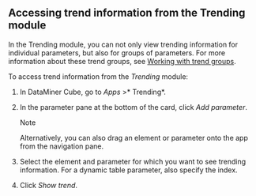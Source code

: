 ## Accessing trend information from the Trending module

In the Trending module, you can not only view trending information for individual parameters, but also for groups of parameters. For more information about these trend groups, see [Working with trend groups](Working_with_trend_groups.md).

To access trend information from the *Trending* module:

1. In DataMiner Cube, go to *Apps* >* Trending*.

2. In the parameter pane at the bottom of the card, click *Add parameter*.

    > [!NOTE]
    > Alternatively, you can also drag an element or parameter onto the app from the navigation pane.

3. Select the element and parameter for which you want to see trending information. For a dynamic table parameter, also specify the index.

4. Click *Show trend*.
